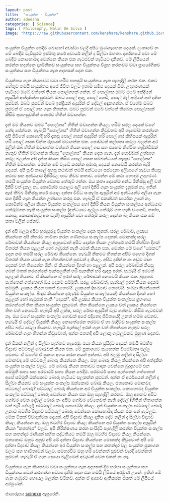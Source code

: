 ```yaml
---
layout: post
title:  "සංයුක්ත - වියුක්ත"
author: adeesha
categories: [ Science]
tags: [ Philosophy, Nalin De Silva ]
image: "https://raw.githubusercontent.com/kenshare/kenshare.github.io/master/assets/images/posts/ajp/cov/abs-con.jpg"
---
```


සංයුක්ත වියුක්ත බෙදීම බොහෝ අවස්ථා වලදී අපිට මුණගැහෙන දෙයක්. ලංකාවේ නං මේ බෙදීම වැඩිපුරම ඉස්මතු කරේ අචාර්ය නලින් ද සිල්වා මහතා. දර්ශනයේ පවා මේ බෙදීම කොහොමද වෙන්නෙ කියන එක ගැටළුවක් හැටියට දකිනව. මේ ලිපියෙන් කරන්න හදන්නෙ දාර්ශනිකව සංයුක්තය සහ වියුක්තය විග්‍රහ කරනවට වඩා ප්‍රායෝගිකව සංයුත්කය සහ වියුක්තය ගැන අදහසක් දෙන එක.

වියුක්තය ගැන කියනවට වඩා හරිම පහසුයි සංයුක්තය ගැන පැහැදිලි කරන එක. එකට හේතුව තමයි සංයුක්තය අපේ ජීවිත වලට ඉතාම සමීප දෙයක් වීම. උදාහරණයක් හැටියට ඔබේ වත්තේ තියන පොල්ගහක් ගන්න. ඒ පොල්ගහ ඔබට ඔබේ ඉන්ද්‍රියන් ඇසුරින් අත්දකින්න පුළුවන්. ඔබට පොල් අතු, පොල් ගෙඩි, පොල් මල් ආදියත් අත් දකින පුළුවන්. ඔබට පුළුවන් ඔබේ ඉන්ද්‍රියන් ඇසුරින් ඒ දේවල් අඳුනගන්න. ඒ වගේම ඔබට පුළුවන් ඒ පොල් ගහ ගැන හිතන්න. ඔබට පුළුවන් ඔබේ වත්තේ තිබෙන පොල්ගසක් කිසිම අපහසුවකින් තොරව හිතින් මවාගන්න.

දැන් මම කියනව ඔබට "පොල්ගස" හිතින් මවාගන්න කියල. හරිම සරල දෙයක් වගේ නේද පේන්නෙ. හැබැයි "පොල්ගස" හිතින් මවාගන්න කිවුවහම අපි හැමෝම කරන්නෙ අපි ජීවිතේ කොහේදී හරි දැකපු පොල් ගසක් ඇසුරින් හරි පොල් ගස් කිහිපයක් ඇසුරින් හරි පොල් ගසක චිත්ත රුපයක් මවාගන්න එක. 
පොඩ්ඩක් කල්පනා කරලා බලන්න අර මුලින් ඔබ හිතින් මවාගත්ත වත්තේ තියන පොල් ගස සහ එහෙම නිශ්චිත හැඳින්වීමක් නැතුව හිතින් මවාගන්න කියපු "පොල්ගස" කියන දෙක ගැන.
දැන් පොඩ්ඩක් උත්සාහ කරල බලන්න අපි දන්න කියන කිසිම පොල් ගසක සම්බන්ධයක් නැතුව "පොල්ගස" හිතින් මවාගන්න. මෙන්න මේ වැඩේ කරන්න අමාරු දෙයක් නෙවෙයි කරන්න බැරි දෙයක්. අපි පුංචි කාලේ අහපු කථාවක් තමයි අන්ධයො පස්දෙනා අලියාගේ හැඩය කියපු කථාව සහ අන්ධයාට දීකිරිවල පාට කිව්ව කතාව. මෙන්න මේ කථා හොඳම උදාහරණ තමයි සංයුක්ත වියුක්ත වෙනස තේරුම් ගන්න. ඔය කතා දෙකේම අන්ධ මිනිස්සු අලි වත් දීකිරි වත් දැකල නෑ. කොටින්ම එයාලට අලි හෝ දීකිරි ගැන සංයුක්ත දැනුමක් නෑ. ඉතින් ඇස් තිබ්බ මිනිස්සු කරේ එයාල දන්නා විවිධ සංකල්ප ඇසුරින් අර අන්ධයන්ට අලියා ගැන සහ දීකිරි ගැන කියන්න උත්සාහ කරපු එක. හැබැයි ඒ එකක්වත් සාර්ථක උනේ නෑ. කොටින්ම අලියා කියන වියුක්ත සංකල්පය හෝ දීකිරි කියන වියුක්ත සංකල්පය අන්ධයාට තේරුම්ගත හැකි සංයුක්ත සංකල්ප (අන්ධයාට අල්ලා තේරුම් ගත හැකි වංගෙඩි, තාප්ප, කොසු, කොකා/නැවූ අත වැනි) ඇසුරින් පවා තේරුම් කරල දෙන්න බෑ කියන එක මේ කතා වලින් පේනව.

දැන් අපි බලමු අපිට හුරුපුරුදු වියුක්ත සංකල්ප දෙක තුනක්. සරල රේඛාව, ලක්‍ෂය කියන්නෙ අපි නිතරම භාවිතා කරන ගණිතමය සංකල්ප දෙකක්. මොකක්ද සරල රේඛාවක් කියන්නෙ කියල ඇහුවොත් අපිට දෙන්න තියන උත්තරේ තමයි නිශ්චිත දිගක් විතරක් තියන පළලක් හෝ ගැඹුරක් නැති යමක් කියන එක. මෙන්න මේ වගේ "යමකට" දෙන නම තමයි සරල රේඛාව කියන්නෙ.  හැබැයි නිකමට හිතන්න අපිට එහෙම දිගක් විතරක් තියන යමක් ගැන හිතන්නවත් පුළුවන් ද කියල. අපිට දකින්න නං අඩුම මාන දෙකක් වත් තියෙන්න ඕනි. ඒ කියන්නෙ දිගක් හා පළලක්. අපි සරල රේඛාවක් කියපු ගමන් මතක් කරගන්නේ පැන්සලකින් හරි පෑනකින් හරි ඇඳපු ඉරක්. හැබැයි ඒ ඉරටත් පළලක් තියනව. ඒ කියන්නෙ ඒ ඉරත් සරල රේඛාවක් නෙවෙයි කියන එක. බුදුදහම පැත්තෙන් ගත්තොත් ඔය දෙකම සම්මුති. සරළ රේඛාවත්, පැන්සල් ඉරත් කියන දෙකම සම්මුති. ලක්‍ෂය කියන එකත් එහෙමයි. ලක්‍ෂයක් (සංඛ්‍යාව නෙවෙයි. සංඛ්‍යා කියන්නෙත් වියුක්ත සංකල්ප. බිංදුව කියන්නෙ දරුණුම වියුක්ත සංකල්පයක්) කියන්නෙ දිගක් හෝ පළලක් හෝ ගැඹුරක් නැති "දෙයක්". අපි ලක්‍ෂය කියන වියුක්ත සංකල්පය ග්‍රහණය කරගන්නේ තිත කියන සංයුක්ත දැනුමෙන්. තිත කියන්නෙ ලක්‍ෂය වත් ලක්‍ෂය කියන්නෙ තිත වත් නෙවෙයි. හැබැයි අපි ලක්ෂ, සරල රේඛා ඇසුරින් වැඩ ගන්නව. කිසිම ගැටළුවක් නෑ. ඔය වගේ සංයුක්ත සංකල්ප ගොඩක් අපේ එදිනෙදා ජීවිතයේදී උනත් හම්බ වෙනව. හැබැයි ඒ දේවල් වියුක්ති කියල නොතේරෙන තරමට ඒ හා බැඳිච්ච සංයුක්ත සංකල්ප අපිට බද්ධ වෙලා තියනව. හැබැයි පැන්සල් ඉරක් ගැන වත් හිතන්නෙ නැතුව සරල රේඛාවක් ගැන හිතන්න කිවුවොත්, අන්න එතනදි අපි ලොකු ගැටලුවකට මුහුණ දෙනව.

දැන් ටිකක් නලින් ද සිල්වා පැත්තට හැරෙමු. එයා කියන ප්‍රසිද්ධ දෙයක් තමයි බටහිර විද්‍යාව පට්ටපල් බොරුවක් කියන එක. මේ ප්‍රකාශයට සෑහෙන්න විරෝධතා එල්ල වෙනව. ඒ වගේම ඒ ප්‍රකාශ අගය කරන අයත් ඉන්නව. අපි බලමු නලින් ද සිල්වා මොනවද මේ පට්ටපල් බොරු කියන්නෙ කියල.
ඔහු බොරු කියල කියන්නෙ අපි අත්දකින සංයුක්ත සංකල්ප වලට. මේ බොරු කියන කතාවට පාදක වෙන්නෙ බුදුදහමේ එන සම්මුති සත්‍ය සහ පරමාර්ථ සත්‍ය කියන බෙදීම. පරමාර්ථ සත්‍ය පැත්තෙන් ගත්තොත් අපේ සම්මුති ඔක්කොම බොරු හැටියට සලකන්න පුළුවන්. අන්න ඒ අර්ථයෙන් නලින් ද සිල්වා කියනව මේ සංයුක්ත සංකල්ප ඔක්කොම බොරු කියල. 
එතකොට මොනවද පට්ටපල් බොරු? පට්ටපල් බොරු කියන්නෙ අර වියුක්ත සංකල්ප.
කොහොමද වියුක්ත සංකල්ප පට්ටපල් බොරු වෙන්නෙ කියන එක ඔහු පැහැදිලි කරනව. ඔහු අහනව අපිට ගෝචර වෙන දේවල් බොරු නං අපිට ගෝචර වෙනෙවත් නැති දේවල් (හිතින් හිතාගන්න වත් බැරි දේවල්) පට්ටපල් බොරු නෙවෙයිද කියල. 
දැන් වියුක්ත සංකල්ප පට්ටපල් බොරු උනාට බටහිර විද්‍යාව පට්ටපල් බොරු වෙන්නෙ කොහොමද කියන එක නේ ගැටලුව. මේක ටිකක් විවාදාත්මක දෙයක්. අපි විද්‍යාව කියල දකින දේට නලින් ද සිල්වා විද්‍යාව කියල කියන්නෙ නෑ. ඔහු බටහිර විද්‍යාව කියල කියන්නෙ අර වියුක්ත සංකල්ප ඇසුරින් කියන "කතන්දර" වලට. අපි නිරීක්ෂණය කරන සංසිද්ධි පැහැදිලි කරන්න වියුක්ත සංකල්ප සහ කතන්දර රාශියක් සහිත පද්ධතියට තමයි ඔහු බටහිර විද්‍යාව කියල කියන්නෙ. එතකොට ඔහුට අනුව අපි මේ දන්නා විද්‍යාව කියන්නෙ මොකක්ද කිවුවොත් අපි මේ දන්නා විද්‍යාව කියල කියන්නෙ අර වියුක්ත සංකල්ප සහ කතන්දර වල සංයුක්ත ප්‍රකාශන වලට සහ භාවිතාවන් වලට. සමහරවිට ඔහු හරි වෙන්නත් පුළුවන් වැරදි වෙන්නත් පුළුවන්. හැබැයි ඒ ගැන සොයා බැලීමෙන් අවැඩක් වෙන එකක් නං නෑ.

වියුක්තය ගැන කියනවට වඩා සංයුක්තය ගැන අදහසක් දීම හරහා සංයුක්තය සහ වියුක්තය වෙන් කරගන්න අවශ්‍ය දැනීම දෙන එක තමයි ලිපියේ අරමුණ උනේ. ඉතින් මේ ගැන ගැඹුරට හොයල බලන්න වටිනව. අන්න ඒ ආසාව ඇතිකරන එකත් මේ ලිපියේ අරමුණක්.

ජායාරුපය [scinexx]( https://www.scinexx.de/news/biowissen/blick-ins-gehirn-bei-halluzinationen/) ඇසුරෙනි.